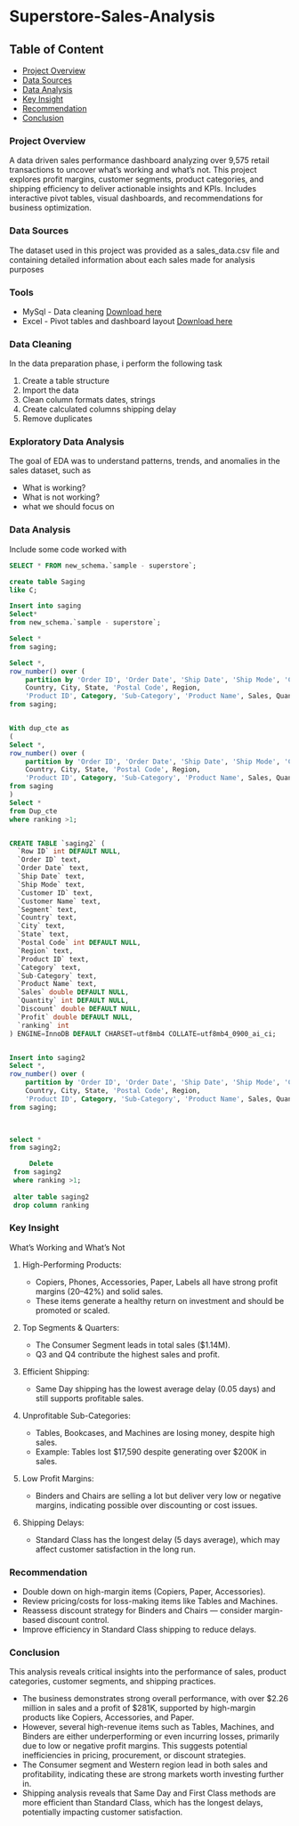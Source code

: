 # Superstore-Sales-Analysis

## Table of Content
  - [Project Overview](#project-overview)
  - [Data Sources](#data-sources)
  - [Data Analysis](#data-analysis)
  - [Key Insight](key-insight)
  - [Recommendation](#recommendation)
  - [Conclusion](#conclusion)

### Project Overview

A data driven sales performance dashboard analyzing over 9,575 retail transactions to uncover what’s working and what’s not. This project explores profit margins, customer segments, product categories, and shipping efficiency to deliver actionable insights and KPIs. Includes interactive pivot tables, visual dashboards, and recommendations for business optimization.

### Data Sources

The dataset used in this project was provided as a sales_data.csv file and containing detailed information about each sales made for analysis purposes

### Tools

  - MySql - Data cleaning [Download here](http://miro.com)
  - Excel - Pivot tables and dashboard layout [Download here](http://miro.com)

### Data Cleaning

In the data preparation phase, i perform the following task
1. Create a table structure
2. Import the data
3. Clean column formats dates, strings
4. Create calculated columns shipping delay
5. Remove duplicates

### Exploratory Data Analysis

The goal of EDA was to understand patterns, trends, and anomalies in the sales dataset, such as 

  - What is working?
  - What is not working?
  - what we should focus on

### Data Analysis
Include some code worked with

```sql
SELECT * FROM new_schema.`sample - superstore`;

create table Saging
like C;

Insert into saging
Select*
from new_schema.`sample - superstore`;

Select *
from saging;

Select *,
row_number() over (
	partition by 'Order ID', 'Order Date', 'Ship Date', 'Ship Mode', 'Customer ID' , 'Customer Name', Segment,
    Country, City, State, 'Postal Code', Region,
	'Product ID', Category, 'Sub-Category', 'Product Name', Sales, Quantity, Discount, Profit) as ranking
from saging;


With dup_cte as
(
Select *,
row_number() over (
	partition by 'Order ID', 'Order Date', 'Ship Date', 'Ship Mode', 'Customer ID' , 'Customer Name', Segment,
    Country, City, State, 'Postal Code', Region,
	'Product ID', Category, 'Sub-Category', 'Product Name', Sales, Quantity, Discount, Profit) as ranking
from saging
) 
Select *
from Dup_cte
where ranking >1;


CREATE TABLE `saging2` (
  `Row ID` int DEFAULT NULL,
  `Order ID` text,
  `Order Date` text,
  `Ship Date` text,
  `Ship Mode` text,
  `Customer ID` text,
  `Customer Name` text,
  `Segment` text,
  `Country` text,
  `City` text,
  `State` text,
  `Postal Code` int DEFAULT NULL,
  `Region` text,
  `Product ID` text,
  `Category` text,
  `Sub-Category` text,
  `Product Name` text,
  `Sales` double DEFAULT NULL,
  `Quantity` int DEFAULT NULL,
  `Discount` double DEFAULT NULL,
  `Profit` double DEFAULT NULL,
  `ranking` int
) ENGINE=InnoDB DEFAULT CHARSET=utf8mb4 COLLATE=utf8mb4_0900_ai_ci;


Insert into saging2
Select *,
row_number() over (
	partition by 'Order ID', 'Order Date', 'Ship Date', 'Ship Mode', 'Customer ID' , 'Customer Name', Segment,
    Country, City, State, 'Postal Code', Region,
	'Product ID', Category, 'Sub-Category', 'Product Name', Sales, Quantity, Discount, Profit) as ranking
from saging;


    
select *
from saging2;

     Delete
 from saging2
 where ranking >1;
    
 alter table saging2
 drop column ranking

```

### Key Insight
What’s Working and What’s Not

1. High-Performing Products:
   - Copiers, Phones, Accessories, Paper, Labels all have strong profit margins (20–42%) and solid sales.
   - These items generate a healthy return on investment and should be promoted or scaled.

2. Top Segments & Quarters:
   - The Consumer Segment leads in total sales ($1.14M).
   - Q3 and Q4 contribute the highest sales and profit.

3. Efficient Shipping:
   - Same Day shipping has the lowest average delay (0.05 days) and still supports profitable sales.

4. Unprofitable Sub-Categories:
   -  Tables, Bookcases, and Machines are losing money, despite high sales.
   -  Example: Tables lost $17,590 despite generating over $200K in sales.

5. Low Profit Margins:
   - Binders and Chairs are selling a lot but deliver very low or negative margins, indicating possible over discounting or cost issues.

6. Shipping Delays:
   -  Standard Class has the longest delay (5 days average), which may affect customer satisfaction in the long run.

### Recommendation 

  - Double down on high-margin items (Copiers, Paper, Accessories).
  - Review pricing/costs for loss-making items like Tables and Machines.
  - Reassess discount strategy for Binders and Chairs — consider margin-based discount control.
  - Improve efficiency in Standard Class shipping to reduce delays.

### Conclusion

This analysis reveals critical insights into the performance of sales, product categories, customer segments, and shipping practices.

  - The business demonstrates strong overall performance, with over $2.26 million in sales and a profit of $281K, supported by high-margin products like Copiers, Accessories, and Paper.
  - However, several high-revenue items  such as Tables, Machines, and Binders are either underperforming or even incurring losses, primarily due to low or negative profit margins.       This suggests potential inefficiencies in pricing, procurement, or discount strategies.
  - The Consumer segment and Western region lead in both sales and profitability, indicating these are strong markets worth investing further in.
  - Shipping analysis reveals that Same Day and First Class methods are more efficient than Standard Class, which has the longest delays, potentially impacting customer satisfaction.    

  
    
    


